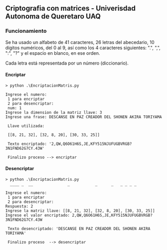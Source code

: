 ## Criptografia con matrices - Univerisdad Autonoma de Queretaro UAQ


### Funcionamiento

Se ha usado un alfabeto de 41 caracteres, 26 letras del abecedario, 10 dígitos numéricos, del 0 al 9, así como los 4 caracteres siguientes: "\.", "\,", "\:", "\?" y el espacio en blanco, en ese orden.

Cada letra está representada por un número (diccionario).


#### Encriptar

```
> python .\EncriptacionMatris.py

Ingrese el numero:
 1 para encriptar
 2 para desencriptar:
 num: 1
Ingrese la dimension de la matriz llave: 3
Ingrese una frase: DESCANSE EN PAZ CREADOR DEL SHONEN AKIRA TORIYAMA

 Llave utilizada:

 [[8, 21, 32], [32, 8, 20], [30, 33, 25]]

 Texto encriptado: '2,QW,Q6O61H6S,JE,KFY515NJUFUGBVRGB?3N1FND62G7CY.43W'

 Finalizo proceso --> encriptar        

```

#### Desencriptar

```
> python .\EncriptacionMatris.py
  ____ _  __               _           _      _   _ _ _ _ 

Ingrese el numero:
 1 para encriptar
 2 para desencriptar:
Respuesta: 2
Ingrese la matriz llave: [[8, 21, 32], [32, 8, 20], [30, 33, 25]]
Ingrese el valor encriptado: 2,QW,Q6O61H6S,JE,KFY515NJUFUGBVRGB?3N1FND62G7CY.43W

 Texto desencriptado: 'DESCANSE EN PAZ CREADOR DEL SHONEN AKIRA TORIYAMA'

 Finalizo proceso  --> desencriptar

```